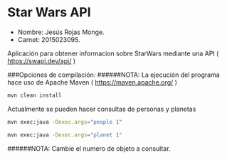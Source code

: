 Star Wars API
=======================

* Nombre: Jesús Rojas Monge.
* Carnet: 2015023095.



Aplicación para obtener informacion sobre StarWars mediante una API ( https://swapi.dev/api/ )


###Opciones de compilación:
######NOTA: La ejecución del programa hace uso de Apache Maven ( https://maven.apache.org/ )


```bash
mvn clean install
```

 Actualmente se pueden hacer consultas de personas y planetas

```bash
mvn exec:java -Dexec.args="people 1"

mvn exec:java -Dexec.args="planet 1"
```


######NOTA: Cambie el numero de objeto a consultar.
